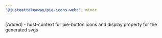 ```yaml
---
"@justeattakeaway/pie-icons-webc": minor
---
```


[Added] - host-context for pie-button icons and display property for the generated svgs

